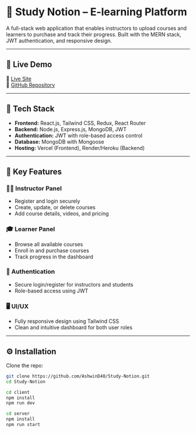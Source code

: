 # 📘 Study Notion – E-learning Platform

A full-stack web application that enables instructors to upload courses and learners to purchase and track their progress. Built with the MERN stack, JWT authentication, and responsive design.

---

## 🚀 Live Demo

🔗 [Live Site](https://study-notion-ashwins-projects-c2d89900.vercel.app/)  
🔗 [GitHub Repository](https://github.com/AshwinD40/Study-Notion)

---

## 🧰 Tech Stack

- **Frontend:** React.js, Tailwind CSS, Redux, React Router  
- **Backend:** Node.js, Express.js, MongoDB, JWT  
- **Authentication:** JWT with role-based access control  
- **Database:** MongoDB with Mongoose  
- **Hosting:** Vercel (Frontend), Render/Heroku (Backend)

---

## 📌 Key Features

### 👨‍🏫 Instructor Panel

- Register and login securely  
- Create, update, or delete courses  
- Add course details, videos, and pricing  

### 🎓 Learner Panel

- Browse all available courses  
- Enroll in and purchase courses  
- Track progress in the dashboard  

### 🔐 Authentication

- Secure login/register for instructors and students  
- Role-based access using JWT  

### 🖥️ UI/UX

- Fully responsive design using Tailwind CSS  
- Clean and intuitive dashboard for both user roles  

---
## ⚙️ Installation

Clone the repo:

```bash
git clone https://github.com/AshwinD40/Study-Notion.git
cd Study-Notion

cd client
npm install
npm run dev

cd server
npm install
npm run start

